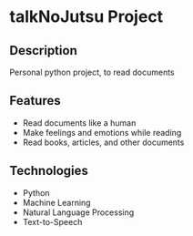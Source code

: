 # talkNoJutsu Project

## Description
Personal python project, to read documents


## Features
- Read documents like a human
- Make feelings and emotions while reading
- Read books, articles, and other documents

## Technologies
- Python
- Machine Learning
- Natural Language Processing
- Text-to-Speech

